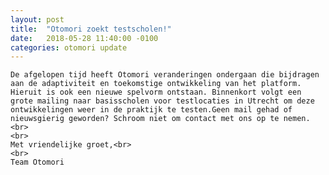 ```yaml
---
layout: post
title:  "Otomori zoekt testscholen!"
date:   2018-05-28 11:40:00 -0100
categories: otomori update
---
```


<p style="text-align:justify">

	De afgelopen tijd heeft Otomori veranderingen ondergaan die bijdragen aan de adaptiviteit en toekomstige ontwikkeling van het platform. Hieruit is ook een nieuwe spelvorm ontstaan. Binnenkort volgt een grote mailing naar basisscholen voor testlocaties in Utrecht om deze ontwikkelingen weer in de praktijk te testen.Geen mail gehad of nieuwsgierig geworden? Schroom niet om contact met ons op te nemen. <br>
	<br>
	Met vriendelijke groet,<br>
	<br>
	Team Otomori
</p>

&nbsp;
